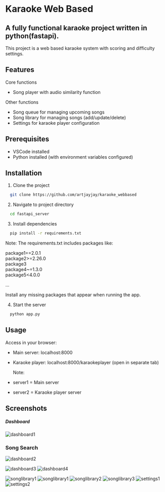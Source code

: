 # Karaoke Web Based

## A fully functional karaoke project written in python(fastapi).

This project is a web based karaoke system with scoring and difficulty settings.

## Features

Core functions

- Song player with audio similarity function

Other functions

- Song queue for managing upcoming songs
- Song library for managing songs (add/update/delete)
- Settings for karaoke player configuration

## Prerequisites

- VSCode installed
- Python installed (with environment variables configured)

## Installation

1. Clone the project

```bash
  git clone https://github.com/artjayjay/karaoke_webbased
```

2. Navigate to project directory

```bash
  cd fastapi_server
```

3. Install dependencies

```bash
  pip install -r requirements.txt
```

Note: The requirements.txt includes packages like:

package1==2.0.1  
package2>=2.26.0  
package3  
package4~=1.3.0  
package5<4.0.0

...

Install any missing packages that appear when running the app.

4. Start the server

```bash
  python app.py
```

## Usage

Access in your browser:

- Main server: localhost:8000
- Karaoke player: localhost:8000/karaokeplayer (open in separate tab)

  Note:

- server1 = Main server

- server2 = Karaoke player server

## Screenshots

##### Dashboard

![dashboard1](https://github.com/user-attachments/assets/b102cf43-c583-4724-8d15-793195442570)

### Song Search

![dashboard2](https://github.com/user-attachments/assets/e8b2a309-1583-4e97-a783-a3328ddfbbc5)

![dashboard3](https://github.com/user-attachments/assets/ed562414-fa02-4f29-bd88-304172228429)
![dashboard4](https://github.com/user-attachments/assets/64d71e0d-babb-4e72-a821-927bffe11fb5)

![songlibrary1](https://github.com/user-attachments/assets/9fab59da-c9d3-49a5-b0ea-7e99012016cb)
![songlibrary1](https://github.com/user-attachments/assets/d8c29d2d-496c-46a3-883d-09b37806585c)
![songlibrary2](https://github.com/user-attachments/assets/1c429385-bf29-4082-ba2d-2f923e798fa4)
![songlibrary3](https://github.com/user-attachments/assets/488eb0e3-c802-42fe-b792-91948d0ab797)
![settings1](https://github.com/user-attachments/assets/e7e4501b-a941-4b91-a791-c9895f7498f3)
![settings2](https://github.com/user-attachments/assets/e6006b0c-b17a-4d65-a7b9-de00579ab6d5)
